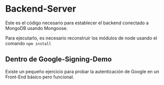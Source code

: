 # Backend-Server
Este es el código necesario para establecer el backend conectado a MongoDB usando Mongoose.

Para ejecutarlo, es necesario reconstruir los módulos de node usando el comando `npm install`

## Dentro de Google-Signing-Demo
Existe un pequeño ejercicio para probar la autenticación de Google en un Front-End básico pero funcional.
